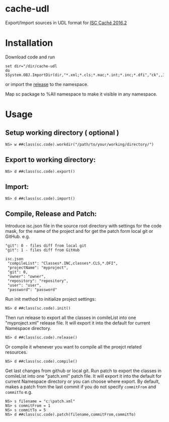 # cache-udl
Export/Import sources in UDL format for [ISC Caché 2016.2](http://www.intersystems.com/our-products/cache/cache-overview/)

# Installation
Download code and run
```
set dir="/dir/cache-udl
do $System.OBJ.ImportDir(dir,"*.xml;*.cls;*.mac;*.int;*.inc;*.dfi","ck",,1)
```
or
import the [release](https://github.com/intersystems-ru/cache-udl/releases) to the namespace.

Map sc package to %All namespace to make it visible in any namespace.

# Usage

## Setup working directory ( optional )
```
NS> w ##class(sc.code).workdir("/path/to/your/working/directory/")
```
## Export to working directory:
```
NS> d ##class(sc.code).export()
```
## Import:
```
NS> d ##class(sc.code).import()
```

## Compile, Release and Patch:

Introduce isc.json file in the source root directory with settings for the code mask, for the name of the project and for get the patch form local git or GitHub. e.g.
```
"git": 0 - files diff from local git
"git": 1 - files diff from GitHub
```

```
isc.json
 "compileList": "Classes*.INC,classes*.CLS,*.DFI",
 "projectName": "myproject",
 "git": 0,
 "owner": "owner",
 "repository": "repository",
 "user": "user",
 "password": "password"
```
Run init method to initialize project settings:
```
NS> d ##class(sc.code).init()
```
Then run release to export all the classes in comileList into one "myproject.xml" release file. It will export it into the default for current Namespace directory.
```
NS> d ##class(sc.code).release()
```
Or compile it whenever you want to compile all the proejct related resources.
```
NS> d ##class(sc.code).compile()
```
Get last changes from github or local git. Run patch to export the classes in comileList into one "patch.xml" patch file. It will export it into the default for current Namespace directory or you can choose where export. By default, makes a patch from the last commit if you do not specify `commitFrom` and `commitTo` e.g.
```
NS> s filename = "c:\patch.xml"
NS> s commitFrom = 1
NS> s commitTo = 5
NS> d ##class(sc.code).patch(filename,commitFrom,commitTo)
```






